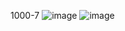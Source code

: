 1000-7
![image](https://github.com/KaterinaGrabovyk/-7/assets/150116981/bd58d573-2229-4fc7-a598-88130a31c926)
![image](https://github.com/KaterinaGrabovyk/-7/assets/150116981/0da34a70-0357-4649-8762-bcad9f6c63ee)
